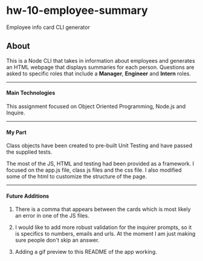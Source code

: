 # hw-10-employee-summary
Employee info card CLI generator

## About
This is a Node CLI that takes in information about employees and generates an HTML webpage that displays summaries for each person. Questions are asked to specific roles that include a **Manager**, **Engineer** and **Intern** roles.

---

#### Main Technologies 
This assignment focused on Object Oriented Programming, Node.js and Inquire. 

---

#### My Part
Class objects have been created to pre-built Unit Testing and have passed the supplied tests. 

The most of the JS, HTML and testing had been provided as a framework. I focused on the app.js file, class js files and the css file. I also modified some of the html to customize the structure of the page.

---

#### Future Additions

1. There is a comma that appears between the cards which is most likely an error in one of the JS files. 

2. I would like to add more robust validation for the inquirer prompts, so it is specifics to numbers, emails and urls. At the moment I am just making sure people don't skip an answer. 

3. Adding a gif preview to this README of the app working.
